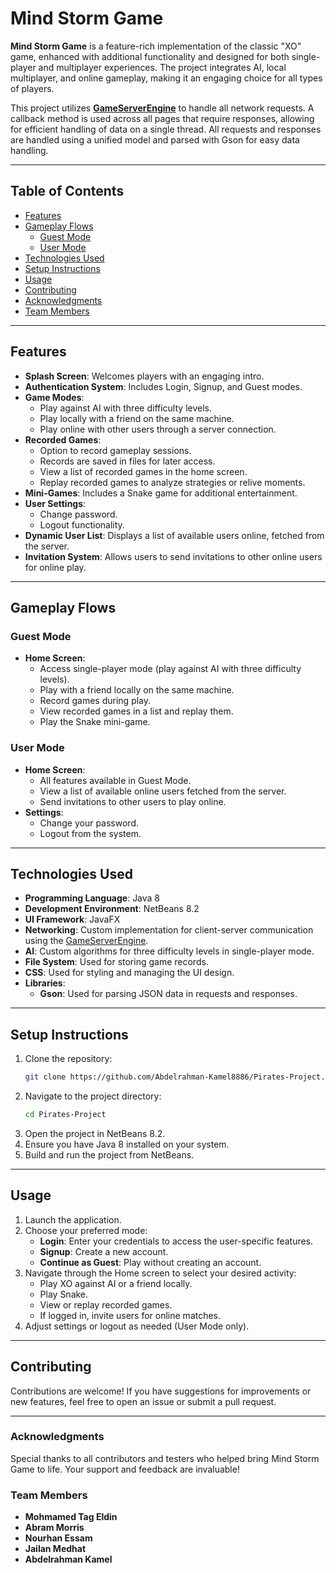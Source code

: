 
# Mind Storm Game

**Mind Storm Game** is a feature-rich implementation of the classic "XO" game, enhanced with additional functionality and designed for both single-player and multiplayer experiences. The project integrates AI, local multiplayer, and online gameplay, making it an engaging choice for all types of players.

This project utilizes **[GameServerEngine](https://github.com/DaTaj-ai/GameServerEngine)** to handle all network requests. A callback method is used across all pages that require responses, allowing for efficient handling of data on a single thread. All requests and responses are handled using a unified model and parsed with Gson for easy data handling.

---

## Table of Contents

- [Features](#features)
- [Gameplay Flows](#gameplay-flows)
  - [Guest Mode](#guest-mode)
  - [User Mode](#user-mode)
- [Technologies Used](#technologies-used)
- [Setup Instructions](#setup-instructions)
- [Usage](#usage)
- [Contributing](#contributing)
- [Acknowledgments](#acknowledgments)
- [Team Members](#team-members)

---

## Features

- **Splash Screen**: Welcomes players with an engaging intro.
- **Authentication System**: Includes Login, Signup, and Guest modes.
- **Game Modes**:
  - Play against AI with three difficulty levels.
  - Play locally with a friend on the same machine.
  - Play online with other users through a server connection.
- **Recorded Games**:
  - Option to record gameplay sessions.
  - Records are saved in files for later access.
  - View a list of recorded games in the home screen.
  - Replay recorded games to analyze strategies or relive moments.
- **Mini-Games**: Includes a Snake game for additional entertainment.
- **User Settings**:
  - Change password.
  - Logout functionality.
- **Dynamic User List**: Displays a list of available users online, fetched from the server.
- **Invitation System**: Allows users to send invitations to other online users for online play.

---

## Gameplay Flows

### Guest Mode

- **Home Screen**:
  - Access single-player mode (play against AI with three difficulty levels).
  - Play with a friend locally on the same machine.
  - Record games during play.
  - View recorded games in a list and replay them.
  - Play the Snake mini-game.

### User Mode

- **Home Screen**:
  - All features available in Guest Mode.
  - View a list of available online users fetched from the server.
  - Send invitations to other users to play online.
- **Settings**:
  - Change your password.
  - Logout from the system.

---

## Technologies Used

- **Programming Language**: Java 8
- **Development Environment**: NetBeans 8.2
- **UI Framework**: JavaFX
- **Networking**: Custom implementation for client-server communication using the [GameServerEngine](https://github.com/DaTaj-ai/GameServerEngine).
- **AI**: Custom algorithms for three difficulty levels in single-player mode.
- **File System**: Used for storing game records.
- **CSS**: Used for styling and managing the UI design.
- **Libraries**:
  - **Gson**: Used for parsing JSON data in requests and responses.

---

## Setup Instructions

1. Clone the repository:
   ```bash
   git clone https://github.com/Abdelrahman-Kamel8886/Pirates-Project.git
   ```
2. Navigate to the project directory:
   ```bash
   cd Pirates-Project
   ```
3. Open the project in NetBeans 8.2.
4. Ensure you have Java 8 installed on your system.
5. Build and run the project from NetBeans.

---

## Usage

1. Launch the application.
2. Choose your preferred mode:
   - **Login**: Enter your credentials to access the user-specific features.
   - **Signup**: Create a new account.
   - **Continue as Guest**: Play without creating an account.
3. Navigate through the Home screen to select your desired activity:
   - Play XO against AI or a friend locally.
   - Play Snake.
   - View or replay recorded games.
   - If logged in, invite users for online matches.
4. Adjust settings or logout as needed (User Mode only).

---

## Contributing

Contributions are welcome! If you have suggestions for improvements or new features, feel free to open an issue or submit a pull request.

---

### Acknowledgments

Special thanks to all contributors and testers who helped bring Mind Storm Game to life. Your support and feedback are invaluable!

### Team Members

- **Mohmamed Tag Eldin**
- **Abram Morris**
- **Nourhan Essam**
- **Jailan Medhat**
- **Abdelrahman Kamel**
